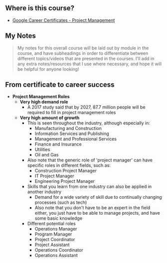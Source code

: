## Where is this course?
- [Google Career Certificates - Project Management](https://www.coursera.org/professional-certificates/google-project-management)

## My Notes
> My notes for this overall course will be laid out by module in the course, and have subheadings in order to differentiate between different topics/videos that are presented in the courses. I'll add in any extra notes/resources that I use where necessary, and hope it will be helpful for anyone looking!

## From certificate to career success
- **Project Management Roles**
	- **Very high demand role**
		- A 2017 study said that by 2027, 87.7 million people will be required to fill in project management roles
	- **Very high amount of growth**
		- This is seen throughout the industry, although especially in:
			- Manufacturing and Construction
			- Information Services and Publishing
			- Management and Professional Services
			- Finance and Insurance
			- Utilities
			- Oil and Gas
		- Also note that the generic role of 'project manager' can have specific roles in different fields, such as:
			- Construction Project Manager
			- IT Project Manager
			- Engineering Project Manager
		- Skills that you learn from one industry can also be applied in another industry
			- Demand for a wide variety of skill due to continually changing processes (such as tech)
			- Also note that you don't have to be an expert in the field either, you just have to be able to manage projects, and have some basic knowledge
		- Different potential roles
			- Operations Manager
			- Program Manager
			- Project Coordinator
			- Project Assistant
			- Operations Coordinator
			- Operations Assistant